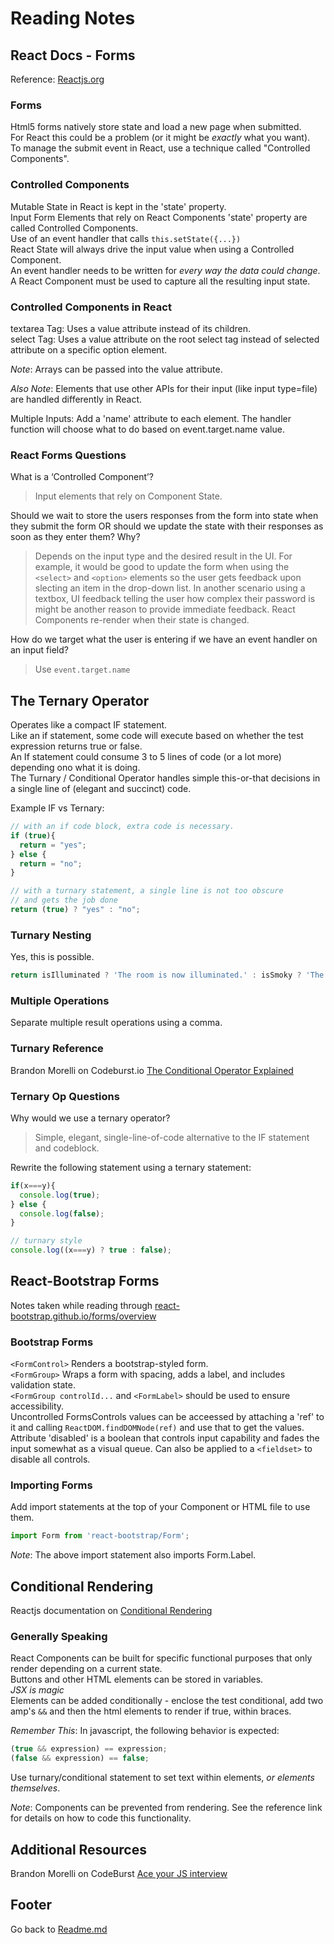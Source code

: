 # Reading Notes

## React Docs - Forms

Reference: [Reactjs.org](https://reactjs.org/docs/forms.html)  

### Forms

Html5 forms natively store state and load a new page when submitted.  
For React this could be a problem (or it might be *exactly* what you want).  
To manage the submit event in React, use a technique called "Controlled Components".  

### Controlled Components

Mutable State in React is kept in the 'state' property.  
Input Form Elements that rely on React Components 'state' property are called Controlled Components.  
Use of an event handler that calls `this.setState({...})`  
React State will always drive the input value when using a Controlled Component.  
An event handler needs to be written for *every way the data could change*. A React Component must be used to capture all the resulting input state.  

### Controlled Components in React

textarea Tag: Uses a value attribute instead of its children.  
select Tag: Uses a value attribute on the root select tag instead of selected attribute on a specific option element.  

*Note*: Arrays can be passed into the value attribute.  

*Also Note*: Elements that use other APIs for their input (like input type=file) are handled differently in React.  

Multiple Inputs: Add a 'name' attribute to each element. The handler function will choose what to do based on event.target.name value.  

### React Forms Questions

What is a ‘Controlled Component’?

> Input elements that rely on Component State.

Should we wait to store the users responses from the form into state when they submit the form OR should we update the state with their responses as soon as they enter them? Why?

> Depends on the input type and the desired result in the UI. For example, it would be good to update the form when using the `<select>` and `<option>` elements so the user gets feedback upon slecting an item in the drop-down list. In another scenario using a textbox, UI feedback telling the user how complex their password is might be another reason to provide immediate feedback. React Components re-render when their state is changed.  

How do we target what the user is entering if we have an event handler on an input field?

> Use `event.target.name`

## The Ternary Operator

Operates like a compact IF statement.  
Like an if statement, some code will execute based on whether the test expression returns true or false.  
An If statement could consume 3 to 5 lines of code (or a lot more) depending ono what it is doing.  
The Turnary / Conditional Operator handles simple this-or-that decisions in a single line of (elegant and succinct) code.  

Example IF vs Ternary:

```javascript
// with an if code block, extra code is necessary.
if (true){
  return = "yes";
} else {
  return = "no";
}

// with a turnary statement, a single line is not too obscure
// and gets the job done
return (true) ? "yes" : "no";
```

### Turnary Nesting

Yes, this is possible.  

```javascript
return isIlluminated ? 'The room is now illuminated.' : isSmoky ? 'The room was burnt by fire, no electricity!' : 'Someone turned out the light!';
```

### Multiple Operations

Separate multiple result operations using a comma.  

### Turnary Reference

Brandon Morelli on Codeburst.io [The Conditional Operator Explained](https://codeburst.io/javascript-the-conditional-ternary-operator-explained-cac7218beeff)  

### Ternary Op Questions

Why would we use a ternary operator?

> Simple, elegant, single-line-of-code alternative to the IF statement and codeblock.  

Rewrite the following statement using a ternary statement:  

```javascript
if(x===y){
  console.log(true);
} else {
  console.log(false);
}

// turnary style
console.log((x===y) ? true : false);
```

## React-Bootstrap Forms  

Notes taken while reading through [react-bootstrap.github.io/forms/overview](https://react-bootstrap.github.io/forms/overview/)  

### Bootstrap Forms

`<FormControl>` Renders a bootstrap-styled form.  
`<FormGroup>` Wraps a form with spacing, adds a label, and includes validation state.  
`<FormGroup controlId...` and `<FormLabel>` should be used to ensure accessibility.  
Uncontrolled FormsControls values can be acceessed by attaching a 'ref' to it and calling `ReactDOM.findDOMNode(ref)` and use that to get the values.  
Attribute 'disabled' is a boolean that controls input capability and fades the input somewhat as a visual queue. Can also be applied to a `<fieldset>` to disable all controls.  

### Importing Forms

Add import statements at the top of your Component or HTML file to use them.

```javascript
import Form from 'react-bootstrap/Form';
```

*Note*: The above import statement also imports Form.Label.  

## Conditional Rendering

Reactjs documentation on [Conditional Rendering](https://reactjs.org/docs/conditional-rendering.html)  

### Generally Speaking

React Components can be built for specific functional purposes that only render depending on a current state.  
Buttons and other HTML elements can be stored in variables.  
*JSX is magic*  
Elements can be added conditionally - enclose the test conditional, add two amp's `&&` and then the html elements to render if true, within braces.  

*Remember This*: In javascript, the following behavior is expected:  

```javascript
(true && expression) == expression;
(false && expression) == false;
```

Use turnary/conditional statement to set text within elements, *or elements themselves*.  

*Note*: Components can be prevented from rendering. See the reference link for details on how to code this functionality.  

## Additional Resources

Brandon Morelli on CodeBurst [Ace your JS interview](https://codeburst.io/ace-your-javascript-interview-learn-algorithms-data-structures-dabb547fb385)  

## Footer

Go back to [Readme.md](../README.html)  
